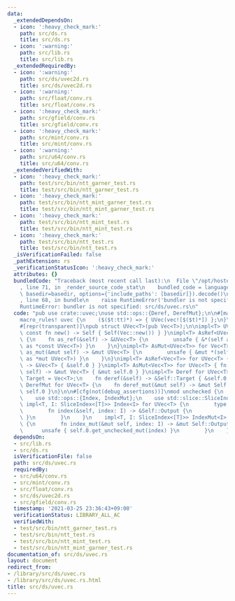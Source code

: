 ```yaml
---
data:
  _extendedDependsOn:
  - icon: ':heavy_check_mark:'
    path: src/ds.rs
    title: src/ds.rs
  - icon: ':warning:'
    path: src/lib.rs
    title: src/lib.rs
  _extendedRequiredBy:
  - icon: ':warning:'
    path: src/ds/uvec2d.rs
    title: src/ds/uvec2d.rs
  - icon: ':warning:'
    path: src/float/conv.rs
    title: src/float/conv.rs
  - icon: ':heavy_check_mark:'
    path: src/gfield/conv.rs
    title: src/gfield/conv.rs
  - icon: ':heavy_check_mark:'
    path: src/mint/conv.rs
    title: src/mint/conv.rs
  - icon: ':warning:'
    path: src/u64/conv.rs
    title: src/u64/conv.rs
  _extendedVerifiedWith:
  - icon: ':heavy_check_mark:'
    path: test/src/bin/ntt_garner_test.rs
    title: test/src/bin/ntt_garner_test.rs
  - icon: ':heavy_check_mark:'
    path: test/src/bin/ntt_mint_garner_test.rs
    title: test/src/bin/ntt_mint_garner_test.rs
  - icon: ':heavy_check_mark:'
    path: test/src/bin/ntt_mint_test.rs
    title: test/src/bin/ntt_mint_test.rs
  - icon: ':heavy_check_mark:'
    path: test/src/bin/ntt_test.rs
    title: test/src/bin/ntt_test.rs
  _isVerificationFailed: false
  _pathExtension: rs
  _verificationStatusIcon: ':heavy_check_mark:'
  attributes: {}
  bundledCode: "Traceback (most recent call last):\n  File \"/opt/hostedtoolcache/Python/3.9.2/x64/lib/python3.9/site-packages/onlinejudge_verify/documentation/build.py\"\
    , line 71, in _render_source_code_stat\n    bundled_code = language.bundle(stat.path,\
    \ basedir=basedir, options={'include_paths': [basedir]}).decode()\n  File \"/opt/hostedtoolcache/Python/3.9.2/x64/lib/python3.9/site-packages/onlinejudge_verify/languages/user_defined.py\"\
    , line 68, in bundle\n    raise RuntimeError('bundler is not specified: {}'.format(path.as_posix()))\n\
    RuntimeError: bundler is not specified: src/ds/uvec.rs\n"
  code: "pub use crate::uvec;\nuse std::ops::{Deref, DerefMut};\n\n#[macro_export]\n\
    macro_rules! uvec {\n    ($($t:tt)*) => { UVec(vec![$($t)*]) };\n}\n\n#[derive(Clone)]\n\
    #[repr(transparent)]\npub struct UVec<T>(pub Vec<T>);\n\nimpl<T> UVec<T> { pub\
    \ const fn new() -> Self { Self(Vec::new()) } }\nimpl<T> AsRef<UVec<T>> for Vec<T>\
    \ {\n    fn as_ref(&self) -> &UVec<T> {\n        unsafe { &*(self as *const Vec<T>\
    \ as *const UVec<T>) }\n    }\n}\nimpl<T> AsMut<UVec<T>> for Vec<T> {\n    fn\
    \ as_mut(&mut self) -> &mut UVec<T> {\n        unsafe { &mut *(self as *mut Vec<T>\
    \ as *mut UVec<T>) }\n    }\n}\nimpl<T> AsRef<Vec<T>> for UVec<T> { fn as_ref(&self)\
    \ -> &Vec<T> { &self.0 } }\nimpl<T> AsMut<Vec<T>> for UVec<T> { fn as_mut(&mut\
    \ self) -> &mut Vec<T> { &mut self.0 } }\nimpl<T> Deref for UVec<T> {\n    type\
    \ Target = Vec<T>;\n    fn deref(&self) -> &Self::Target { &self.0 }\n}\nimpl<T>\
    \ DerefMut for UVec<T> {\n    fn deref_mut(&mut self) -> &mut Self::Target { &mut\
    \ self.0 }\n}\n\n#[cfg(not(debug_assertions))]\nmod unchecked {\n    use super::*;\n\
    \    use std::ops::{Index, IndexMut};\n    use std::slice::SliceIndex;\n\n   \
    \ impl<T, I: SliceIndex<[T]>> Index<I> for UVec<T> {\n        type Output = I::Output;\n\
    \        fn index(&self, index: I) -> &Self::Output {\n            unsafe { self.0.get_unchecked(index)\
    \ }\n        }\n    }\n    impl<T, I: SliceIndex<[T]>> IndexMut<I> for UVec<T>\
    \ {\n        fn index_mut(&mut self, index: I) -> &mut Self::Output {\n      \
    \      unsafe { self.0.get_unchecked_mut(index) }\n        }\n    }\n}\n"
  dependsOn:
  - src/lib.rs
  - src/ds.rs
  isVerificationFile: false
  path: src/ds/uvec.rs
  requiredBy:
  - src/u64/conv.rs
  - src/mint/conv.rs
  - src/float/conv.rs
  - src/ds/uvec2d.rs
  - src/gfield/conv.rs
  timestamp: '2021-03-25 23:36:43+09:00'
  verificationStatus: LIBRARY_ALL_AC
  verifiedWith:
  - test/src/bin/ntt_garner_test.rs
  - test/src/bin/ntt_test.rs
  - test/src/bin/ntt_mint_test.rs
  - test/src/bin/ntt_mint_garner_test.rs
documentation_of: src/ds/uvec.rs
layout: document
redirect_from:
- /library/src/ds/uvec.rs
- /library/src/ds/uvec.rs.html
title: src/ds/uvec.rs
---
```

